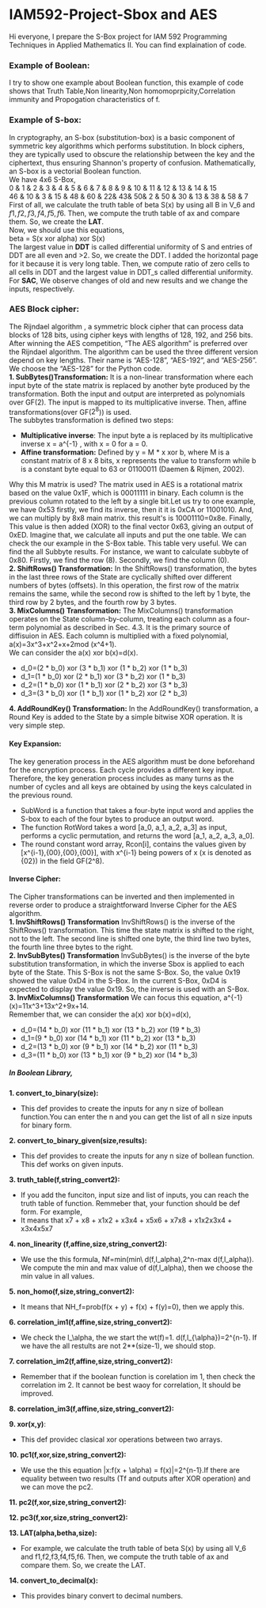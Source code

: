 # IAM592-Project-Sbox and AES
Hi everyone, I prepare the S-Box project for IAM 592 Programming Techniques in Applied Mathematics II. You can find explaination of code.  
### Example of Boolean:
I try to show one example about Boolean function, this example of code shows that Truth Table,Non linearity,Non homomoprpicity,Correlation immunity and Propogation characteristics of f.
### Example of S-box:
In cryptography, an S-box (substitution-box) is a basic component of symmetric key algorithms which performs substitution. In block ciphers, they are typically used to obscure the relationship between the key and the ciphertext, thus ensuring Shannon's property of confusion. Mathematically, an S-box is a vectorial Boolean function.\
We have 4x6 S-Box,\
0  &  1  &  2 &  3   & 4  & 5  & 6 & 7 & 8 & 9 & 10 & 11 & 12 & 13 & 14 & 15 \
46 &  10 &  3 &  15  & 48 & 60 & 22& 43& 50& 2 & 50 & 30 & 13 & 38 & 58 & 7 \
First of all, we calculate the truth table of beta S(x) by using all B in V_6 and $f1,f2,f3,f4,f5,f6$. Then, we compute the truth table of ax and compare them. So, we create the **LAT**.\
Now, we should use this equations,\
beta = S(x xor alpha) xor S(x)\
The largest value in **DDT** is called differential uniformity of S and entries of DDT are all even and >2. So, we create the DDT. I added the horizontal page for it because it is very long table. Then, we compute ratio of zero cells to all cells in DDT and the largest value in DDT_s called differential uniformity.
For **SAC**, We observe changes of old and new results and we change the inputs, respectively. 
### AES Block cipher:
The Rijndael algorithm , a symmetric block cipher that can process data blocks of 128 bits, using cipher keys with lengths of 128, 192, and 256 bits. After winning the AES competition, “The AES algorithm” is preferred over the Rijndael algorithm.  The algorithm can be used the three different version depend on key lengths. Their name is “AES-128”, “AES-192”, and “AES-256”. We choose the “AES-128” for the Python code.\
**1. SubBytes()Transformation:**
It is a non-linear transformation where each input byte of the state matrix is replaced by another byte produced by the transformation. Both the input and output are interpreted as polynomials over GF(2). The input is mapped to its multiplicative inverse. Then, affine transformations(over GF($2^8$)) is used.\
The subbytes transformation is defined two steps:
* **Multiplicative inverse**: The input byte a is replaced by its multiplicative inverse x = a^{-1} , with x = 0 for a = 0.
* **Affine transformation:** Defined by y = M * x xor b, where M is a constant matrix of 8 x 8 bits, x represents the value to transform while b is a constant byte equal to 63 or 01100011 (Daemen & Rijmen, 2002).

Why this M matrix is used? The matrix used in AES is a rotational matrix based on the value 0x1F, which is 00011111 in binary. Each column is the previous column rotated to the left by a single bit.Let us try to one example, we have 0x53 firstly, we find its inverse, then it it is 0xCA or 11001010.
And, we can multiply by 8x8 main matrix. this result's is 10001110=0x8e. Finally, This value is then added (XOR) to the final vector 0x63, giving an output of 0xED. Imagine that, we calculate all inputs and put the one table. We can check the our example in the S-Box table. This table very useful. We can find the all Subbyte results. For instance, we want to calculate subbyte of 0x80. Firstly, we find the row (8). Secondly, we find the column (0).\
**2. ShiftRows() Transformation:**
In the ShiftRows() transformation, the bytes in the last three rows of the State are cyclically shifted over different numbers of bytes (offsets). In this operation, the first row of the matrix remains the same, while the second row is shifted to the left by 1 byte, the third row by 2 bytes, and the fourth row by 3 bytes.\
**3. MixColumns() Transformation:**
The MixColumns() transformation operates on the State column-by-column, treating each
column as a four-term polynomial as described in Sec. 4.3. It is the primary source of diffisuion in AES. Each column is multiplied with a fixed polynomial, a(x)=3x^3+x^2+x+2mod (x^4+1).\
We can consider the a(x) xor b(x)=d(x).
* d_0=(2 * b_0) xor (3 * b_1) xor (1 * b_2) xor (1 * b_3)
* d_1=(1 * b_0) xor (2 * b_1) xor (3 * b_2) xor (1 * b_3)
* d_2=(1 * b_0) xor (1 * b_1) xor (2 * b_2) xor (3 * b_3)
* d_3=(3 * b_0) xor (1 * b_1) xor (1 * b_2) xor (2 * b_3)

**4. AddRoundKey() Transformation:**
In the AddRoundKey() transformation, a Round Key is added to the State by a simple bitwise XOR operation. It is very simple step.
#### Key Expansion:
The key generation process in the AES algorithm must be done beforehand for the encryption process. Each cycle provides a different key input. Therefore, the key generation process includes as many turns as the number of cycles and all keys are obtained by using the keys calculated in the previous round.
* SubWord is a function that takes a four-byte input word and applies the S-box to each of the four bytes to produce an output word.
* The function RotWord takes a word [a_0, a_1, a_2, a_3] as input, performs a cyclic permutation, and returns the word [a_1, a_2, a_3, a_0]. 
* The round constant word array, Rcon[i], contains the values given by [x^{i-1},{00},{00},{00}], with x^{i-1} being powers of x (x is denoted as {02}) in the field GF(2^8).
#### Inverse Cipher:
The Cipher transformations can be inverted and then implemented in reverse order to produce a straightforward Inverse Cipher for the AES algorithm.\
**1. InvShiftRows() Transformation** 
InvShiftRows() is the inverse of the ShiftRows() transformation. This time the state matrix is shifted to the right, not to the left. The second line is shifted one byte, the third line two bytes, the fourth line three bytes to the right.\
**2. InvSubBytes() Transformation**
InvSubBytes() is the inverse of the byte substitution transformation, in which the inverse Sbox is applied to each byte of the State. This S-Box is not the same S-Box. So, the value 0x19 showed the value 0xD4 in the S-Box. In the current S-Box, 0xD4 is expected to display the value 0x19. So, the inverse is used with an S-Box.\
**3. InvMixColumns() Transformation**
We can focus this equation, a^{-1}(x)=11x^3+13x^2+9x+14.\
Remember that, we can consider the a(x) xor b(x)=d(x),
* d_0=(14 * b_0) xor (11 * b_1) xor (13 * b_2) xor (19 * b_3)
* d_1=(9 * b_0) xor (14 * b_1) xor (11 * b_2) xor (13 * b_3)
* d_2=(13 * b_0) xor (9 * b_1) xor (14 * b_2) xor (11 * b_3)
* d_3=(11 * b_0) xor (13 * b_1) xor (9 * b_2) xor (14 * b_3)

##### In Boolean Library,
**1. convert_to_binary(size):**
  * This def provides to create the inputs for any n size of bollean function.You can enter the n and you can get the list of all n size inputs for binary form.

**2. convert_to_binary_given(size,results):**
  * This def provides to create the inputs for any n size of bollean function. This def works on given inputs.

**3. truth_table(f,string_convert2):** 
  * If you add the funciton, input size and list of inputs, you can reach the truth table of function. Remmeber that, your function should be def form. For example,
  * It means that x7 + x8 + x1x2 + x3x4 + x5x6 + x7x8 + x1x2x3x4 + x3x4x5x7

**4. non_linearity (f,affine,size,string_convert2):**
  * We use the this formula, Nf=min(min\ d(f,l_alpha),2^n-max d(f,l_alpha)). We compute the min and max value of d(f,l_alpha), then we choose the min value in all values.

**5. non_homo(f,size,string_convert2):**
  * It means that NH_f=prob(f(x + y) + f(x) + f(y)=0), then we apply this.

**6. correlation_im1(f,affine,size,string_convert2):**
  * We check the l_\alpha, the we start the wt(f)=1. d(f,l_{\alpha})=2^{n-1}. If we have the all restults are not 2**(size-1), we should stop.
   
**7. correlation_im2(f,affine,size,string_convert2):**
  * Remember that if the boolean function is corelation im 1, then check the correlation im 2. It cannot be best waoy for correlation, It should be improved.

**8. correlation_im3(f,affine,size,string_convert2):**

**9. xor(x,y)**:
  * This def providec clasical xor operations between two arrays.
    
**10. pc1(f,xor,size,string_convert2):**
  * We use the this equation |x:f(x + \alpha) = f(x)|=2^{n-1}.If there are equality between two results (Tf and outputs after XOR operation) and we can move the pc2. 

**11. pc2(f,xor,size,string_convert2):**
    
**12. pc3(f,xor,size,string_convert2):**
    
**13. LAT(alpha,betha,size):**
  * For example, we calculate the truth table of beta S(x) by using all V_6 and f1,f2,f3,f4,f5,f6. Then, we compute the truth table of ax and compare them. So, we create the LAT.

**14. convert_to_decimal(x):**
  * This provides binary convert to decimal numbers.



    
